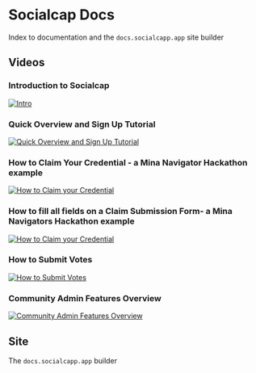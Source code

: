 # Socialcap Docs

Index to documentation and the `docs.socialcapp.app` site builder

## Videos

### Introduction to Socialcap
[![Intro](https://img.youtube.com/vi/xiHZKn8yCzg/0.jpg)](https://www.youtube.com/watch?v=xiHZKn8yCzg)


### Quick Overview and Sign Up Tutorial
[![Quick Overview and Sign Up Tutorial](https://img.youtube.com/vi/MQf6BfXzftY/0.jpg)](https://www.youtube.com/watch?v=MQf6BfXzftY)

### How to Claim Your Credential - a Mina Navigator Hackathon example
[![How to Claim your Credential](https://img.youtube.com/vi/JV7W1Wdy5Rk/0.jpg)](https://www.youtube.com/watch?v=JV7W1Wdy5Rk)

### How to fill all fields on a Claim Submission Form- a Mina Navigators Hackathon example

[![How to Claim your Credential](https://img.youtube.com/vi/AIss2HBySUk/0.jpg)](https://www.youtube.com/watch?v=AIss2HBySUk)


### How to Submit Votes
[![How to Submit Votes](https://cdn.loom.com/sessions/thumbnails/c40e6b571f294c33a53dbed0336c6396-with-play.gif)](https://www.loom.com/share/c40e6b571f294c33a53dbed0336c6396?sid=7fcfc9d3-d873-4b0e-9cda-cdd88f559ea2)


### Community Admin Features Overview
[![Community Admin Features Overview](https://cdn.loom.com/sessions/thumbnails/379b3ed246fc45c182db5152c9de0982-with-play.gif)](https://www.loom.com/share/379b3ed246fc45c182db5152c9de0982)

## Site

The `docs.socialcapp.app` builder
